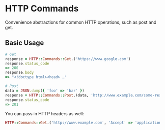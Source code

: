# HTTP Commands

Convenience abstractions for common HTTP operations, such as post and get.

## Basic Usage

```ruby
# Get
response = HTTP::Commands::Get.('https://www.google.com')
response.status_code
=> 200
response.body
=> "<!doctype html><head> …"

# Post
data = JSON.dump({ 'foo' => 'bar' })
response = HTTP::Commands::Post.(data, 'http://www.example.com/some-resource')
response.status_code
=> 201
```

You can pass in HTTP headers as well:

```ruby
HTTP::Commands::Get.('http://www.example.com', 'Accept' => 'application/json')
```
